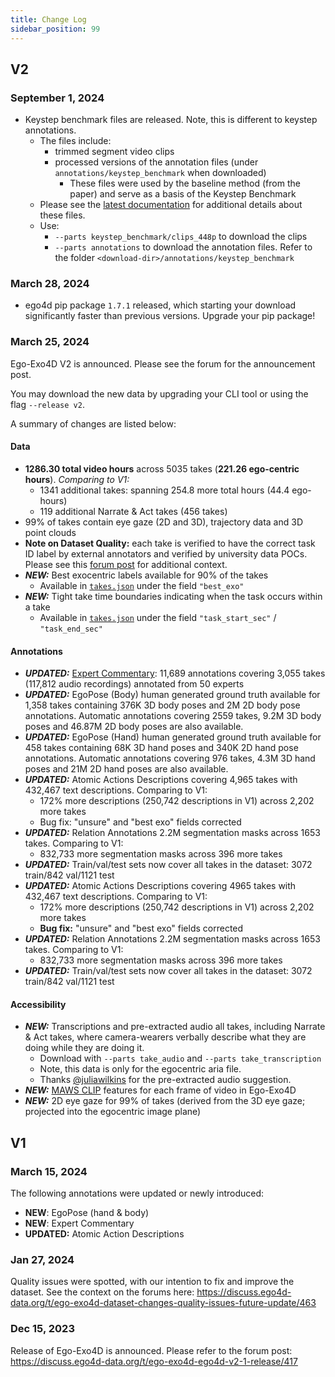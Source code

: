 ```yaml
---
title: Change Log
sidebar_position: 99
---
```


## V2

### September 1, 2024
- Keystep benchmark files are released. Note, this is different to keystep annotations. 
    - The files include:
        * trimmed segment video clips
        * processed versions of the annotation files (under `annotations/keystep_benchmark` when downloaded)
            * These files were used by the baseline method (from the paper) and serve as a basis of the Keystep Benchmark
    - Please see the [latest documentation](/benchmarks/keystep/keystep_recoginition/) for additional details about these files.
    - Use:
        - `--parts keystep_benchmark/clips_448p` to download the clips
        - `--parts annotations` to download the annotation files. Refer to the
          folder `<download-dir>/annotations/keystep_benchmark`

### March 28, 2024
- ego4d pip package `1.7.1` released, which starting your download significantly faster than previous versions. Upgrade your pip package!

### March 25, 2024

Ego-Exo4D V2 is announced. Please see the forum for the announcement post.

You may download the new data by upgrading your CLI tool or using the flag `--release v2`.

A summary of changes are listed below:

#### Data
- **1286.30 total video hours** across 5035 takes (**221.26 ego-centric hours**). *Comparing to V1:*
    - 1341 additional takes: spanning 254.8 more total hours (44.4 ego-hours)
    - 119 additional Narrate & Act takes (456 takes)
- 99% of takes contain eye gaze (2D and 3D), trajectory data and 3D point clouds
- **Note on Dataset Quality:** each take is verified to have the correct task ID label by external annotators and verified by university data POCs. Please see this [forum post](https://discuss.ego4d-data.org/t/ego-exo4d-dataset-changes-quality-issues-future-update/463) for additional context.
- ***NEW:*** Best exocentric labels available for 90% of the takes
    - Available in [`takes.json`](/data/metadata/#takes) under the field `"best_exo"`
- ***NEW:*** Tight take time boundaries indicating when the task occurs within a take
    - Available in [`takes.json`](/data/metadata/#takes) under the field `"task_start_sec"` / `"task_end_sec"`

#### Annotations
- ***UPDATED:*** [Expert Commentary](/annotations/expert_commentary): 11,689 annotations covering 3,055 takes (117,812 audio recordings) annotated from 50 experts
- ***UPDATED:*** EgoPose (Body) human generated ground truth available for 1,358 takes containing 376K 3D body poses and 2M 2D body pose annotations. Automatic annotations covering 2559 takes, 9.2M 3D body poses and 46.87M 2D body poses are also available.
- ***UPDATED:*** EgoPose (Hand) human generated ground truth available for 458 takes containing 68K 3D hand poses and 340K 2D hand pose annotations. Automatic annotations covering 976 takes, 4.3M 3D hand poses and 21M 2D hand poses are also available.
- ***UPDATED:*** Atomic Actions Descriptions covering 4,965 takes with 432,467 text descriptions. Comparing to V1:
    - 172% more descriptions (250,742 descriptions in V1) across 2,202 more takes
    - Bug fix: "unsure" and "best exo" fields corrected
- ***UPDATED:*** Relation Annotations 2.2M segmentation masks across 1653 takes. Comparing to V1:
    - 832,733 more segmentation masks across 396 more takes
- ***UPDATED:*** Train/val/test sets now cover all takes in the dataset: 3072 train/842 val/1121 test
- ***UPDATED:*** Atomic Actions Descriptions covering 4965 takes with 432,467 text descriptions. Comparing to V1:
    - 172% more descriptions (250,742 descriptions in V1) across 2,202 more takes
    - **Bug fix:** "unsure" and "best exo" fields corrected
- ***UPDATED:*** Relation Annotations 2.2M segmentation masks across 1653 takes. Comparing to V1:
    - 832,733 more segmentation masks across 396 more takes
- ***UPDATED:*** Train/val/test sets now cover all takes in the dataset: 3072 train/842 val/1121 test

#### Accessibility
- ***NEW:*** Transcriptions and pre-extracted audio all takes, including Narrate & Act takes, where camera-wearers verbally describe what they are doing while they are doing it. 
    - Download with `--parts take_audio` and `--parts take_transcription`
    - Note, this data is only for the egocentric aria file.
    - Thanks [@juliawilkins](https://github.com/facebookresearch/Ego4d/issues/288) for the pre-extracted audio suggestion.
- ***NEW:*** [MAWS CLIP](https://github.com/facebookresearch/Ego4d/pull/301) features for each frame of video in Ego-Exo4D
- ***NEW:*** 2D eye gaze for 99% of takes (derived from the 3D eye gaze; projected into the egocentric image plane)


## V1
### March 15, 2024

The following annotations were updated or newly introduced:
- **NEW**: EgoPose (hand & body)
- **NEW**: Expert Commentary
- **UPDATED:** Atomic Action Descriptions

### Jan 27, 2024

Quality issues were spotted, with our intention to fix and improve the dataset. See the context on the forums here: https://discuss.ego4d-data.org/t/ego-exo4d-dataset-changes-quality-issues-future-update/463

### Dec 15, 2023

Release of Ego-Exo4D is announced. Please refer to the forum post: https://discuss.ego4d-data.org/t/ego-exo4d-ego4d-v2-1-release/417
